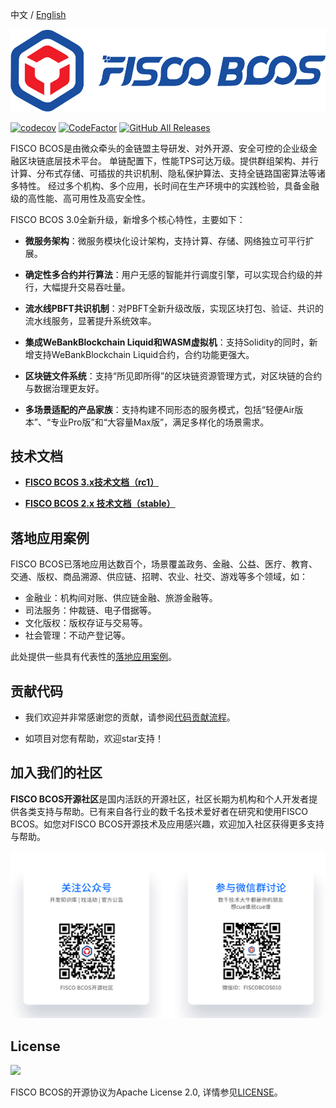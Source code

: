 中文 / [English](docs/README_EN.md)

![](./docs/FISCO_BCOS_Logo.svg)

[![codecov](https://codecov.io/gh/FISCO-BCOS/FISCO-BCOS/branch/master/graph/badge.svg)](https://codecov.io/gh/FISCO-BCOS/FISCO-BCOS)
[![CodeFactor](https://www.codefactor.io/repository/github/fisco-bcos/FISCO-BCOS/badge)](https://www.codefactor.io/repository/github/fisco-bcos/FISCO-BCOS)
[![GitHub All Releases](https://img.shields.io/github/downloads/FISCO-BCOS/FISCO-BCOS/total.svg)](https://github.com/FISCO-BCOS/FISCO-BCOS)

FISCO BCOS是由微众牵头的金链盟主导研发、对外开源、安全可控的企业级金融区块链底层技术平台。
单链配置下，性能TPS可达万级。提供群组架构、并行计算、分布式存储、可插拔的共识机制、隐私保护算法、支持全链路国密算法等诸多特性。
经过多个机构、多个应用，长时间在生产环境中的实践检验，具备金融级的高性能、高可用性及高安全性。

FISCO BCOS 3.0全新升级，新增多个核心特性，主要如下：

- **微服务架构**：微服务模块化设计架构，支持计算、存储、网络独立可平行扩展。

- **确定性多合约并行算法**：用户无感的智能并行调度引擎，可以实现合约级的并行，大幅提升交易吞吐量。

- **流水线PBFT共识机制**：对PBFT全新升级改版，实现区块打包、验证、共识的流水线服务，显著提升系统效率。

- **集成WeBankBlockchain Liquid和WASM虚拟机**：支持Solidity的同时，新增支持WeBankBlockchain Liquid合约，合约功能更强大。

- **区块链文件系统**：支持“所见即所得”的区块链资源管理方式，对区块链的合约与数据治理更友好。

- **多场景适配的产品家族**：支持构建不同形态的服务模式，包括“轻便Air版本”、“专业Pro版”和“大容量Max版”，满足多样化的场景需求。

## 技术文档

- **[FISCO BCOS 3.x技术文档（rc1）](https://fisco-bcos-doc.readthedocs.io/zh_CN/latest/)**

- **[FISCO BCOS 2.x 技术文档（stable）](https://fisco-bcos-documentation.readthedocs.io/zh_CN/latest/)**


## 落地应用案例

FISCO BCOS已落地应用达数百个，场景覆盖政务、金融、公益、医疗、教育、交通、版权、商品溯源、供应链、招聘、农业、社交、游戏等多个领域，如：

- 金融业：机构间对账、供应链金融、旅游金融等。
- 司法服务：仲裁链、电子借据等。
- 文化版权：版权存证与交易等。
- 社会管理：不动产登记等。

此处提供一些具有代表性的[落地应用案例](https://mp.weixin.qq.com/s/RJwRMChWt6mhJrysyBLAmA)。

## 贡献代码

- 我们欢迎并非常感谢您的贡献，请参阅[代码贡献流程](https://mp.weixin.qq.com/s/_w_auH8X4SQQWO3lhfNrbQ)。

- 如项目对您有帮助，欢迎star支持！

## 加入我们的社区

**FISCO BCOS开源社区**是国内活跃的开源社区，社区长期为机构和个人开发者提供各类支持与帮助。已有来自各行业的数千名技术爱好者在研究和使用FISCO BCOS。如您对FISCO BCOS开源技术及应用感兴趣，欢迎加入社区获得更多支持与帮助。

![](https://raw.githubusercontent.com/FISCO-BCOS/LargeFiles/master/images/QR_image.png)

## License

[![](https://img.shields.io/github/license/FISCO-BCOS/FISCO-BCOS.svg)](../LICENSE)

FISCO BCOS的开源协议为Apache License 2.0, 详情参见[LICENSE](../LICENSE)。
